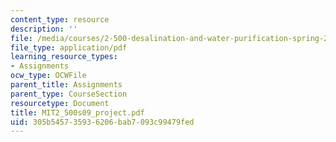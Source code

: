 ```yaml
---
content_type: resource
description: ''
file: /media/courses/2-500-desalination-and-water-purification-spring-2009/305b545735936206bab7093c99479fed_MIT2_500s09_project.pdf
file_type: application/pdf
learning_resource_types:
- Assignments
ocw_type: OCWFile
parent_title: Assignments
parent_type: CourseSection
resourcetype: Document
title: MIT2_500s09_project.pdf
uid: 305b5457-3593-6206-bab7-093c99479fed
---
```

